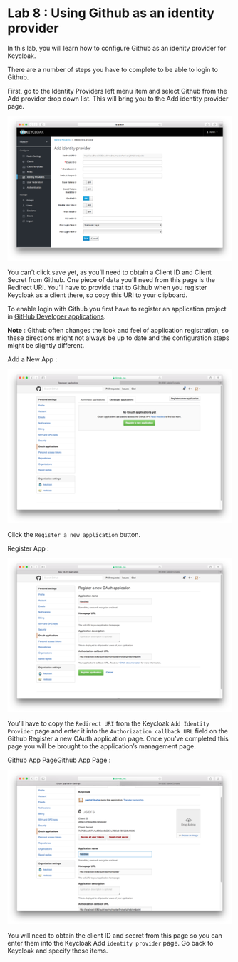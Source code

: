 Lab 8 : Using Github as an identity provider
=============================================================

In this lab, you will learn how to configure Github as an idenity provider for Keycloak.

There are a number of steps you have to complete to be able to login to Github.

First, go to the Identity Providers left menu item and select Github from the Add provider drop down list. This will bring you to the Add identity provider page.
 
![Github](images/github-add-identity-provider.png)
 
You can’t click save yet, as you’ll need to obtain a Client ID and Client Secret from Github. One piece of data you’ll need from this page is the Redirect URI. You’ll have to provide that to Github when you register Keycloak as a client there, so copy this URI to your clipboard.

To enable login with Github you first have to register an application project in [GitHub Developer applications](https://github.com/settings/developers).

**Note** : Github often changes the look and feel of application registration, so these directions might not always be up to date and the configuration steps might be slightly different.

Add a New App :

![Github](images/github-developer-applications.png)
 
Click the `Register a new application` button.
 
Register App :
 
![Github](images/github-register-app.png)
  
You’ll have to copy the `Redirect URI` from the Keycloak `Add Identity Provider` page and enter it into the `Authorization callback URL` field on the Github Register a new OAuth application page. Once you’ve completed this page you will be brought to the application’s management page.

Github App PageGithub App Page :
  
![Github](images/github-app-page.png)

You will need to obtain the client ID and secret from this page so you can enter them into the Keycloak Add `identity provider` page. Go back to Keycloak and specify those items.